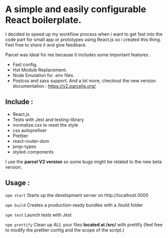 # A simple and easily configurable React boilerplate.

I decided to speed up my workflow process when i want to get fast into the code part for small app or prototypes using React.js so i created this thing.
Feel free to share it and give feedback.

Parcel was ideal for me because it includes some important features :
- Fast config.
- Hot Module Replacement.
- Node Emulation for .env files.
- Postcss and sass support.
And a lot more, checkout the new version documentation : https://v2.parceljs.org/

## Include :
- React.js
- Tests with Jest and testing-library
- normalize.css to reset the style
- css autoprefixer
- Prettier
- react-router-dom
- prop-types
- styled-components

I use the **parcel V2 version** so some bugs might be related to the new beta version.

## Usage :

`npm start`
Starts up the development server on http://localhost:3000

`npm build`
Creates a production-ready bundles with a /build folder

`npm test`
Launch tests with Jest

`npm prettify`
Clean up ALL your files **located at /src/** with prettify (feel free to modify the prettier config and the scope of the script.)
